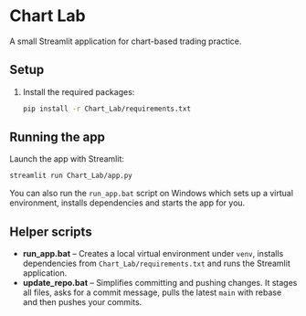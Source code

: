 # Chart Lab

A small Streamlit application for chart-based trading practice.

## Setup
1. Install the required packages:
   ```bash
   pip install -r Chart_Lab/requirements.txt
   ```

## Running the app
Launch the app with Streamlit:
```bash
streamlit run Chart_Lab/app.py
```
You can also run the `run_app.bat` script on Windows which sets up a virtual
environment, installs dependencies and starts the app for you.

## Helper scripts
- **run_app.bat** – Creates a local virtual environment under `venv`, installs
  dependencies from `Chart_Lab/requirements.txt` and runs the Streamlit
  application.
- **update_repo.bat** – Simplifies committing and pushing changes. It stages all
  files, asks for a commit message, pulls the latest `main` with rebase and then
  pushes your commits.
